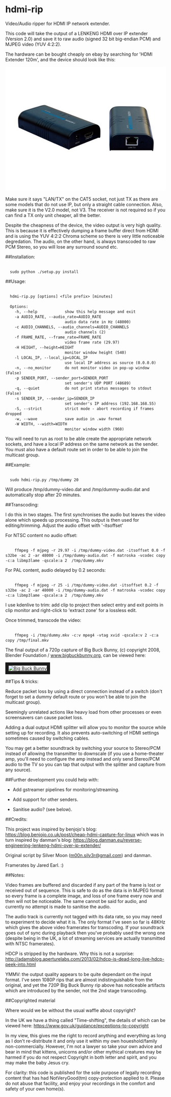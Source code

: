 # hdmi-rip
Video/Audio ripper for HDMI IP network extender.

This code will take the output of a LENKENG HDMI over IP extender (Version 2.0) and save it to raw audio (signed 32 bit big-endian PCM) and MJPEG video (YUV 4:2:2).

The hardware can be bought cheaply on ebay by searching for 'HDMI Extender 120m', and the device should look like this:

![LAN extender](extender.jpg)

Make sure it says "LAN/TX" on the CAT5 socket, not just TX as there are some models that do not use IP, but only a straight cable connection. Also, make sure it is the V2.0 model, not V3. The receiver is not required so if you can find a TX only unit cheaper, all the better.

Despite the cheapness of the device, the video output is very high quality. This is because it is effectively dumping a frame buffer direct from HDMI and is using the YUV 4:2:2 Chroma scheme so there is very little noticeable degredation. The audio, on the other hand, is always transcoded to raw PCM Stereo, so you will lose any surround sound etc.

##Installation:

```

  sudo python ./setup.py install

```

##Usage:

```

  hdmi-rip.py [options] <file prefix> [minutes]

  Options:
    -h, --help            show this help message and exit
    -a AUDIO_RATE, --audio_rate=AUDIO_RATE
                          audio data rate in Hz (48000)
    -c AUDIO_CHANNELS, --audio_channels=AUDIO_CHANNELS
                          audio channels (2)
    -f FRAME_RATE, --frame_rate=FRAME_RATE
                          video frame rate (29.97)
    -H HEIGHT, --height=HEIGHT
                          monitor window height (540)
    -l LOCAL_IP, --local_ip=LOCAL_IP
                          use local IP address as source (0.0.0.0)
    -n, --no_monitor      do not monitor video in pop-up window (False)
    -p SENDER_PORT, --sender_port=SENDER_PORT
                          set sender's UDP PORT (48689)
    -q, --quiet           do not print status messages to stdout (False)
    -s SENDER_IP, --sender_ip=SENDER_IP
                          set sender's IP address (192.168.168.55)
    -S, --strict          strict mode - abort recording if frames dropped
    -w, --wave            save audio in .wav format
    -W WIDTH, --width=WIDTH
                          monitor window width (960)

```

You will need to run as root to be able create the appropriate network sockets, and have a local IP address on the same network as the sender. You must also have a default route set in order to be able to join the multicast group.

##Example:

```

  sudo hdmi-rip.py /tmp/dummy 20

```

  Will produce /tmp/dummy-video.dat and /tmp/dummy-audio.dat and automatically stop after 20 minutes.

##Transcoding:

  I do this in two stages. The first synchronises the audio but leaves the video alone which speeds up processing. This output is then used for editing/trimming. Adjust the audio offset with '-itsoffset'

  For NTSC content no audio offset:

```

    ffmpeg -f mjpeg -r 29.97 -i /tmp/dummy-video.dat -itsoffset 0.0 -f s32be -ac 2 -ar 48000 -i /tmp/dummy-audio.dat -f matroska -vcodec copy -c:a libmp3lame -qscale:a 2  /tmp/dummy.mkv

```

  For PAL content, audio delayed by 0.2 seconds:

```

    ffmpeg -f mjpeg -r 25 -i /tmp/dummy-video.dat -itsoffset 0.2 -f s32be -ac 2 -ar 48000 -i /tmp/dummy-audio.dat -f matroska -vcodec copy -c:a libmp3lame -qscale:a 2  /tmp/dummy.mkv

```

  I use kdenlive to trim: add clip to project then select entry and exit points in clip monitor and right-click to 'extract zone' for a lossless edit.
  
  Once trimmed, transcode the video:

```

    ffmpeg -i /tmp/dummy.mkv -c:v mpeg4 -vtag xvid -qscale:v 2 -c:a copy /tmp/final.mkv

```

  The final output of a 720p capture of Big Buck Bunny, (c) copyright 2008, Blender Foundation / www.bigbuckbunny.org, can be viewed here: 

  <a href="http://rfidiot.org/hdmi-mjpeg/bb-rip-720-trimmed-final.mkv" target="_blank"><img src="http://rfidiot.org/hdmi-mjpeg/bbb-1024.png" alt="Big Buck Bunny" width="1024" height="768" border="10"></a>

##Tips & tricks:

  Reduce packet loss by using a direct connection instead of a switch (don't forget to set a dummy default route or you won't be able to join the multicast group).

  Seemingly unrelated actions like heavy load from other processes or even screensavers can cause packet loss.

  Adding a dual output HDMI splitter will allow you to monitor the source while setting up for recording. It also prevents auto-switching of HDMI settings sometimes caused by switching cables.

  You may get a better soundtrack by switching your source to Stereo/PCM instead of allowing the transmitter to downscale (if you use a home-theater amp, you'll need to configure the amp instead and only send Stereo/PCM audio to the TV so you can tap that output with the splitter and capture from any source).

##Further development you could help with:

  - Add gstreamer pipelines for monitoring/streaming.

  - Add support for other senders.

  - Sanitise audio? (see below).

##Credits:

  This project was inspired by benjojo's blog: https://blog.benjojo.co.uk/post/cheap-hdmi-capture-for-linux which was in turn inspired by danman's blog: https://blog.danman.eu/reverse-engineering-lenkeng-hdmi-over-ip-extender/

  Original script by Silver Moon (m00n.silv3r@gmail.com) and danman.

  Framerates by Jared Earl. :)

##Notes:

  Video frames are buffered and discarded if any part of the frame is lost or received out of sequence. This is safe to do as the data is in MJPEG format so every frame is a complete image, and loss of one frame every now and then will not be noticeable. The same cannot be said for audio, and currently no attempt is made to sanitise the audio.

  The audio track is currently not tagged with its data rate, so you may need to experiment to decide what it is. The only format I've seen so far is 48KHz which gives the above video framerates for transcoding. If your soundtrack goes out of sync during playback then you've probably used the wrong one (despite being in the UK, a lot of streaming services are actually transmitted with NTSC framerates).

  HDCP is stripped by the hardware. Why this is not a surprise: http://adamsblog.aperturelabs.com/2013/02/hdcp-is-dead-long-live-hdcp-peek-into.html

  YMMV: the output quality appears to be quite dependant on the input format. I've seen 1080P rips that are almost indistinguishable from the original, and yet the 720P Big Buck Bunny rip above has noticeable artifacts which are introduced by the sender, not the 2nd stage transcoding.

##Copyrighted material

  Where would we be without the usual waffle about copyright?

  In the UK we have a thing called "Time-shifting", the details of which can be viewed here: https://www.gov.uk/guidance/exceptions-to-copyright

  In my view, this gives me the right to record anything and everything as long as I don't re-distribute it and only use it within my own houeshold/family non-commercially. However, I'm not a lawyer so take your own advice and bear in mind that kittens, unicorns and/or other mythical creatures may be harmed if you do not respect Copyright in both letter and spirit, and you may make the baby Jesus cry.

  For clarity: this code is published for the sole purpose of legally recording content that has had NotVeryGood(tm) copy-protection applied to it. Please do not abuse that facility, and enjoy your recordings in the comfort and safety of your own home(s).
